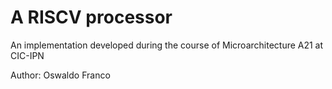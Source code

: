 # A RISCV processor

An implementation developed during the course of Microarchitecture A21 at CIC-IPN

Author: Oswaldo Franco
